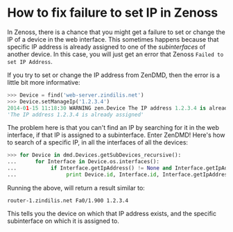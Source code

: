 <!-- -
Title: Cannot set device IP in Zenoss
Description: How to fix failure to set IP in Zenoss
First Published: 2014-01-15
- -->

How to fix failure to set IP in Zenoss
======================================

In Zenoss, there is a chance that you might get a failure to set or 
change the IP of a device in the web interface. This sometimes happens 
because that specific IP address is already assigned to one of the 
*subinterfaces* of another device. In this case, you will just get an 
error that Zenoss `Failed to set IP Address`. 

If you try to set or change the IP address from ZenDMD, then the error 
is a little bit more informative:

```python
>>> Device = find('web-server.zindilis.net')
>>> Device.setManageIp('1.2.3.4')
2014-01-15 11:18:30 WARNING zen.Device The IP address 1.2.3.4 is already assigned
'The IP address 1.2.3.4 is already assigned'
```

The problem here is that you can't find an IP by searching for it in the web 
interface, if that IP is assigned to a subinterface. Enter ZenDMD! Here's how to 
search of a specific IP, in all the interfaces of all the devices:

```python
>>> for Device in dmd.Devices.getSubDevices_recursive():
...      for Interface in Device.os.interfaces(): 
...           if Interface.getIpAddress() != None and Interface.getIpAddress().startswith('1.2.3.4'):
...                print Device.id, Interface.id, Interface.getIpAddress()
```

Running the above, will return a result similar to:

    router-1.zindilis.net Fa0/1.900 1.2.3.4

This tells you the device on which that IP address exists, and the 
specific subinterface on which it is assigned to.
